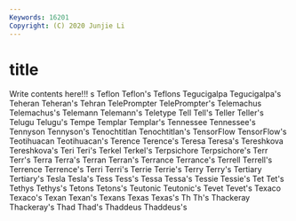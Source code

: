 ```yaml
---
Keywords: 16201
Copyright: (C) 2020 Junjie Li
---
```


# title

Write contents here!!!
s 
Teflon 
Teflon's 
Teflons 
Tegucigalpa 
Tegucigalpa's 
Teheran 
Teheran's 
Tehran 
TelePrompter
TelePrompter's 
Telemachus 
Telemachus's 
Telemann 
Telemann's 
Teletype 
Tell 
Tell's 
Teller 
Teller's
Telugu 
Telugu's 
Tempe 
Templar 
Templar's 
Tennessee 
Tennessee's 
Tennyson 
Tennyson's 
Tenochtitlan
Tenochtitlan's 
TensorFlow 
TensorFlow's 
Teotihuacan 
Teotihuacan's 
Terence 
Terence's 
Teresa 
Teresa's 
Tereshkova
Tereshkova's 
Teri 
Teri's 
Terkel 
Terkel's 
Terpsichore 
Terpsichore's 
Terr 
Terr's 
Terra
Terra's 
Terran 
Terran's 
Terrance 
Terrance's 
Terrell 
Terrell's 
Terrence 
Terrence's 
Terri
Terri's 
Terrie 
Terrie's 
Terry 
Terry's 
Tertiary 
Tertiary's 
Tesla 
Tesla's 
Tess
Tess's 
Tessa 
Tessa's 
Tessie 
Tessie's 
Tet 
Tet's 
Tethys 
Tethys's 
Tetons
Tetons's 
Teutonic 
Teutonic's 
Tevet 
Tevet's 
Texaco 
Texaco's 
Texan 
Texan's 
Texans
Texas 
Texas's 
Th 
Th's 
Thackeray 
Thackeray's 
Thad 
Thad's 
Thaddeus 
Thaddeus's
